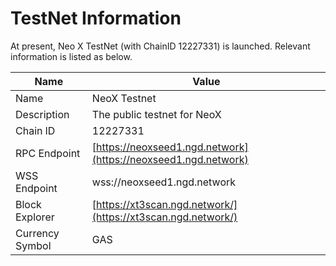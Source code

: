 # TestNet Information

At present, Neo X TestNet (with ChainID 12227331) is launched. Relevant information is listed as below.

| Name            | Value                                                          |
| --------------- | -------------------------------------------------------------- |
| Name            | NeoX Testnet                                                   |
| Description     | The public testnet for NeoX                                    |
| Chain lD        | 12227331                                                       |
| RPC Endpoint    | [https://neoxseed1.ngd.network](https://neoxseed1.ngd.network) |
| WSS Endpoint    | wss://neoxseed1.ngd.network                                    |
| Block Explorer  | [https://xt3scan.ngd.network/](https://xt3scan.ngd.network/)   |
| Currency Symbol | GAS                                                            |
